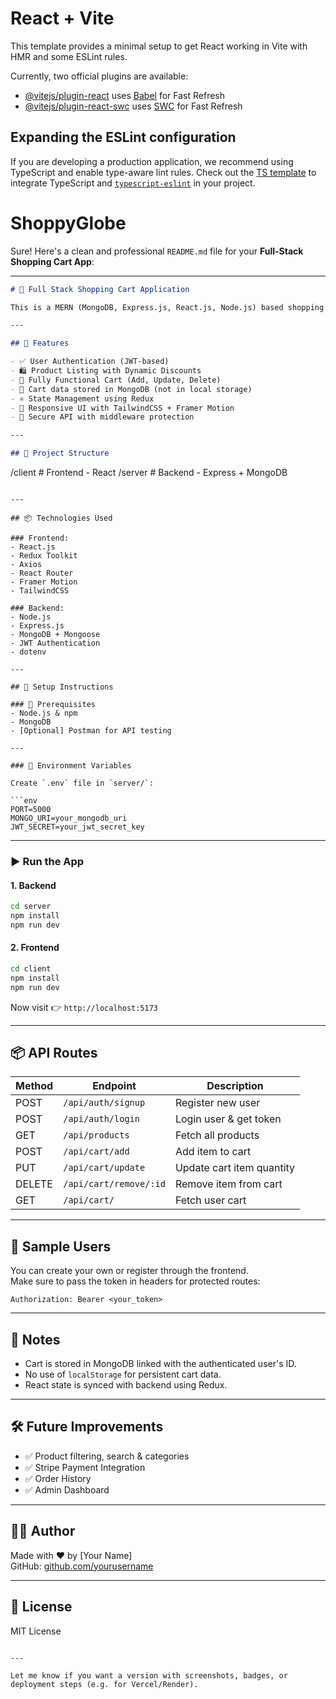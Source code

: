 # React + Vite

This template provides a minimal setup to get React working in Vite with HMR and some ESLint rules.

Currently, two official plugins are available:

- [@vitejs/plugin-react](https://github.com/vitejs/vite-plugin-react/blob/main/packages/plugin-react/README.md) uses [Babel](https://babeljs.io/) for Fast Refresh
- [@vitejs/plugin-react-swc](https://github.com/vitejs/vite-plugin-react-swc) uses [SWC](https://swc.rs/) for Fast Refresh

## Expanding the ESLint configuration

If you are developing a production application, we recommend using TypeScript and enable type-aware lint rules. Check out the [TS template](https://github.com/vitejs/vite/tree/main/packages/create-vite/template-react-ts) to integrate TypeScript and [`typescript-eslint`](https://typescript-eslint.io) in your project.
# ShoppyGlobe

Sure! Here's a clean and professional `README.md` file for your **Full-Stack Shopping Cart App**:

---

```markdown
# 🛒 Full Stack Shopping Cart Application

This is a MERN (MongoDB, Express.js, React.js, Node.js) based shopping cart application where users can view products, add them to cart, update quantities, and remove items — all synced with a MongoDB backend.

---

## 🚀 Features

- ✅ User Authentication (JWT-based)
- 🛍 Product Listing with Dynamic Discounts
- 🛒 Fully Functional Cart (Add, Update, Delete)
- 💾 Cart data stored in MongoDB (not in local storage)
- ⚛️ State Management using Redux
- 🎨 Responsive UI with TailwindCSS + Framer Motion
- 🔐 Secure API with middleware protection

---

## 📁 Project Structure

```
/client        # Frontend - React
/server        # Backend - Express + MongoDB
```

---

## 📦 Technologies Used

### Frontend:
- React.js
- Redux Toolkit
- Axios
- React Router
- Framer Motion
- TailwindCSS

### Backend:
- Node.js
- Express.js
- MongoDB + Mongoose
- JWT Authentication
- dotenv

---

## 🔧 Setup Instructions

### 📌 Prerequisites
- Node.js & npm
- MongoDB
- [Optional] Postman for API testing

---

### 🔐 Environment Variables

Create `.env` file in `server/`:

```env
PORT=5000
MONGO_URI=your_mongodb_uri
JWT_SECRET=your_jwt_secret_key
```

---

### ▶️ Run the App

#### 1. Backend

```bash
cd server
npm install
npm run dev
```

#### 2. Frontend

```bash
cd client
npm install
npm run dev
```

Now visit 👉 `http://localhost:5173`

---

## 📦 API Routes

| Method | Endpoint                   | Description                 |
|--------|----------------------------|-----------------------------|
| POST   | `/api/auth/signup`       | Register new user           |
| POST   | `/api/auth/login`          | Login user & get token      |
| GET    | `/api/products`            | Fetch all products          |
| POST   | `/api/cart/add`            | Add item to cart            |
| PUT    | `/api/cart/update`         | Update cart item quantity   |
| DELETE | `/api/cart/remove/:id`     | Remove item from cart       |
| GET    | `/api/cart/`               | Fetch user cart             |

---

## 🤖 Sample Users

You can create your own or register through the frontend.  
Make sure to pass the token in headers for protected routes:

```http
Authorization: Bearer <your_token>
```

---

## 🧠 Notes

- Cart is stored in MongoDB linked with the authenticated user's ID.
- No use of `localStorage` for persistent cart data.
- React state is synced with backend using Redux.

---

## 🛠 Future Improvements

- ✅ Product filtering, search & categories
- ✅ Stripe Payment Integration
- ✅ Order History
- ✅ Admin Dashboard

---



## 👨‍💻 Author

Made with ❤️ by [Your Name]  
GitHub: [github.com/yourusername](https://github.com/yourusername)

---

## 📄 License

MIT License
```

---

Let me know if you want a version with screenshots, badges, or deployment steps (e.g. for Vercel/Render).